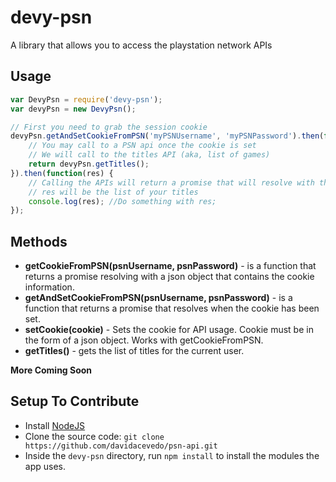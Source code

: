 # devy-psn
A library that allows you to access the playstation network APIs

## Usage
```javascript
var DevyPsn = require('devy-psn');
var devyPsn = new DevyPsn();

// First you need to grab the session cookie
devyPsn.getAndSetCookieFromPSN('myPSNUsername', 'myPSNPassword').then(function() {
	// You may call to a PSN api once the cookie is set
	// We will call to the titles API (aka, list of games)
	return devyPsn.getTitles();
}).then(function(res) {
	// Calling the APIs will return a promise that will resolve with the response as a JSON object
	// res will be the list of your titles
	console.log(res); //Do something with res;
});
```

## Methods
 - **getCookieFromPSN(**psnUsername, psnPassword**)** - is a function that returns a promise resolving with a json object that contains the cookie information. 
 - **getAndSetCookieFromPSN(**psnUsername, psnPassword**)** - is a function that returns a promise that resolves when the cookie has been set.
 - **setCookie(**cookie**)** - Sets the cookie for API usage. Cookie must be in the form of a json object. Works with getCookieFromPSN.
 - **getTitles()** - gets the list of titles for the current user.

**More Coming Soon**


## Setup To Contribute
- Install [NodeJS](http://nodejs.org/)
- Clone the source code: `git clone https://github.com/davidacevedo/psn-api.git`
- Inside the `devy-psn` directory, run `npm install` to install the modules the app uses.
